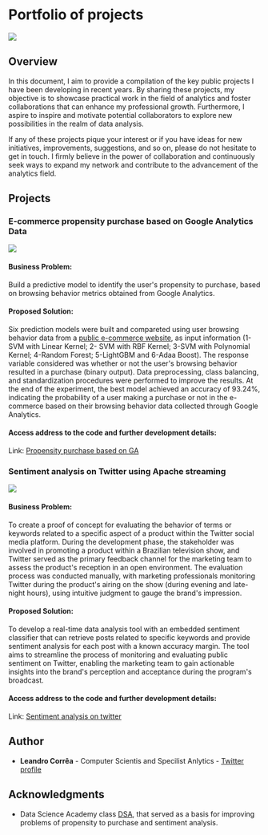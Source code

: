 # Portfolio of projects
![](https://img.shields.io/badge/author-Leandro%20Corrêa-blue.svg)

## Overview
In this document, I aim to provide a compilation of the key public projects I have been developing in recent years. By sharing these projects, my objective is to showcase practical work in the field of analytics and foster collaborations that can enhance my professional growth. Furthermore, I aspire to inspire and motivate potential collaborators to explore new possibilities in the realm of data analysis.

If any of these projects pique your interest or if you have ideas for new initiatives, improvements, suggestions, and so on, please do not hesitate to get in touch. I firmly believe in the power of collaboration and continuously seek ways to expand my network and contribute to the advancement of the analytics field.

## Projects

### E-commerce propensity purchase based on Google Analytics Data
![](https://img.shields.io/badge/last%20edited-10--01--2021-yellow.svg)

#### Business Problem:
Build a predictive model to identify the user's propensity to purchase, based on browsing behavior metrics obtained from Google Analytics.

#### Proposed Solution:
Six prediction models were built and compareted using user browsing behavior data from a [public e-commerce website](https://archive.ics.uci.edu/ml/datasets/Online+Shoppers+Purchasing+Intention+Dataset), as input information (1-SVM with Linear Kernel; 2- SVM with RBF Kernel; 3-SVM with Polynomial Kernel; 4-Random Forest; 5-LightGBM and 6-Adaa Boost). The response variable considered was whether or not the user's browsing behavior resulted in a purchase (binary output). Data preprocessing, class balancing, and standardization procedures were performed to improve the results. At the end of the experiment, the best model achieved an accuracy of 93.24%, indicating the probability of a user making a purchase or not in the e-commerce based on their browsing behavior data collected through Google Analytics.

#### Access address to the code and further development details:
Link: [Propensity purchase based on GA](https://github.com/hscleandro/Portfolio/tree/main/notebooks/propensity_purchase_ga)

### Sentiment analysis on Twitter using Apache streaming
![](https://img.shields.io/badge/last%20edited-01--02--2022-yellow.svg)

#### Business Problem:
To create a proof of concept for evaluating the behavior of terms or keywords related to a specific aspect of a product within the Twitter social media platform. During the development phase, the stakeholder was involved in promoting a product within a Brazilian television show, and Twitter served as the primary feedback channel for the marketing team to assess the product's reception in an open environment. The evaluation process was conducted manually, with marketing professionals monitoring Twitter during the product's airing on the show (during evening and late-night hours), using intuitive judgment to gauge the brand's impression.

#### Proposed Solution:
To develop a real-time data analysis tool with an embedded sentiment classifier that can retrieve posts related to specific keywords and provide sentiment analysis for each post with a known accuracy margin. The tool aims to streamline the process of monitoring and evaluating public sentiment on Twitter, enabling the marketing team to gain actionable insights into the brand's perception and acceptance during the program's broadcast.

#### Access address to the code and further development details:
Link: [Sentiment analysis on twitter](https://github.com/hscleandro/Portfolio/tree/main/notebooks/sentiment_analysis_twitter)

## Author

* **Leandro Corrêa** - Computer Scientis and Specilist Anlytics - [Twitter profile](https://twitter.com/leandrohsc)

## Acknowledgments

* Data Science Academy class [DSA](https://www.datascienceacademy.com.br/), that served as a basis for improving problems of propensity to purchase and sentiment analysis.
